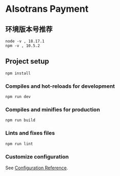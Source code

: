 # Alsotrans Payment

## 环境版本号推荐
```
node -v , 18.17.1
npm -v , 10.5.2	
```

## Project setup
```
npm install
```

### Compiles and hot-reloads for development
```
npm run dev
```

### Compiles and minifies for production
```
npm run build
```

### Lints and fixes files
```
npm run lint
```

### Customize configuration
See [Configuration Reference](https://cli.vuejs.org/config/).
